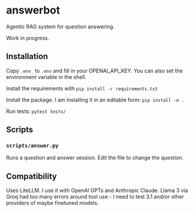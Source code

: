 # answerbot
Agentic RAG system for question answering.

Work in progress.

## Installation

Copy `.env_` to `.env` and fill in your OPENAI_API_KEY. You can also set the environment variable in the shell.

Install the requirements with `pip install -r requirements.txt`

Install the package. I am installing it in an editable form: `pip install -e .`

Run tests:
`pytest tests/`


## Scripts

### `scripts/answer.py`
Runs a question and answer session.
Edit the file to change the question.


## Compatibility
Uses LiteLLM. I use it with OpenAI GPTs and Anthropic Claude. Llama 3 via Groq had too many errors around tool use - I need to test 3.1 and/or other providers of maybe finetuned models.
